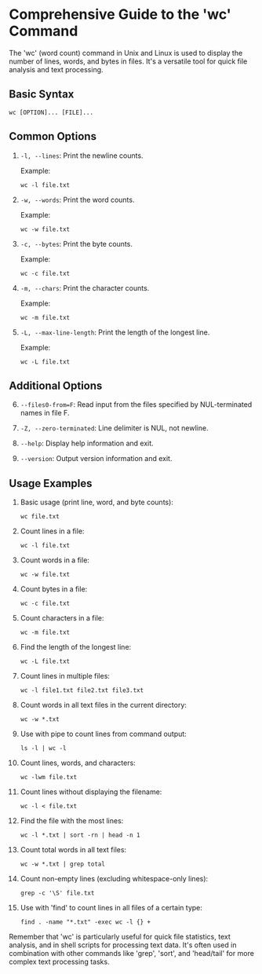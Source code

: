 # Comprehensive Guide to the 'wc' Command

The 'wc' (word count) command in Unix and Linux is used to display the number of lines, words, and bytes in files. It's a versatile tool for quick file analysis and text processing.

## Basic Syntax

```
wc [OPTION]... [FILE]...
```

## Common Options

1. `-l, --lines`: 
   Print the newline counts.

   Example:
   ```
   wc -l file.txt
   ```

2. `-w, --words`: 
   Print the word counts.

   Example:
   ```
   wc -w file.txt
   ```

3. `-c, --bytes`: 
   Print the byte counts.

   Example:
   ```
   wc -c file.txt
   ```

4. `-m, --chars`: 
   Print the character counts.

   Example:
   ```
   wc -m file.txt
   ```

5. `-L, --max-line-length`: 
   Print the length of the longest line.

   Example:
   ```
   wc -L file.txt
   ```

## Additional Options

6. `--files0-from=F`: 
   Read input from the files specified by NUL-terminated names in file F.

7. `-Z, --zero-terminated`: 
   Line delimiter is NUL, not newline.

8. `--help`: 
   Display help information and exit.

9. `--version`: 
   Output version information and exit.

## Usage Examples

1. Basic usage (print line, word, and byte counts):
   ```
   wc file.txt
   ```

2. Count lines in a file:
   ```
   wc -l file.txt
   ```

3. Count words in a file:
   ```
   wc -w file.txt
   ```

4. Count bytes in a file:
   ```
   wc -c file.txt
   ```

5. Count characters in a file:
   ```
   wc -m file.txt
   ```

6. Find the length of the longest line:
   ```
   wc -L file.txt
   ```

7. Count lines in multiple files:
   ```
   wc -l file1.txt file2.txt file3.txt
   ```

8. Count words in all text files in the current directory:
   ```
   wc -w *.txt
   ```

9. Use with pipe to count lines from command output:
   ```
   ls -l | wc -l
   ```

10. Count lines, words, and characters:
    ```
    wc -lwm file.txt
    ```

11. Count lines without displaying the filename:
    ```
    wc -l < file.txt
    ```

12. Find the file with the most lines:
    ```
    wc -l *.txt | sort -rn | head -n 1
    ```

13. Count total words in all text files:
    ```
    wc -w *.txt | grep total
    ```

14. Count non-empty lines (excluding whitespace-only lines):
    ```
    grep -c '\S' file.txt
    ```

15. Use with 'find' to count lines in all files of a certain type:
    ```
    find . -name "*.txt" -exec wc -l {} +
    ```

Remember that 'wc' is particularly useful for quick file statistics, text analysis, and in shell scripts for processing text data. It's often used in combination with other commands like 'grep', 'sort', and 'head/tail' for more complex text processing tasks.
